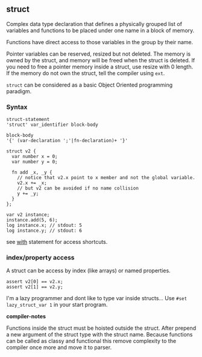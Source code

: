## struct

Complex data type declaration that defines a physically grouped list
of variables and functions to be placed under one name in a block of memory.

Functions have direct access to those variables in the group by their name.

Pointer variables can be reserved, resized but not deleted. The memory is
owned by the struct, and memory will be freed when the struct is deleted.
If you need to free a pointer memory inside a struct, use resize with 0 length.
If the memory do not own the struct, tell the compiler using `ext`.

`struct` can be considered as a basic Object Oriented programming paradigm.


### Syntax

```syntax
struct-statement
'struct' var_identifier block-body

block-body
'{' (var-declaration ';'|fn-declaration)+ '}'
```

<a name="struct-example"></a>
```plee
struct v2 {
  var number x = 0;
  var number y = 0;

  fn add _x, _y {
    // notice that v2.x point to x member and not the global variable.
    v2.x += _x;
    // but v2 can be avoided if no name collision
    y += _y;
  }
};

var v2 instance;
instance.add(5, 6);
log instance.x; // stdout: 5
log instance.y; // stdout: 6

```

see [with](#with) statement for access shortcuts.

### index/property access

A struct can be access by index (like arrays) or named properties.

```plee
assert v2[0] == v2.x;
assert v2[1] == v2.y;
```

I'm a lazy programmer and dont like to type var inside structs...
Use `#set lazy_struct_var 1` in your start program.


**compiler-notes**

Functions inside the struct must be hoisted outside the struct. After prepend
a new argument of the struct type with the struct name.
Because functions can be called as classy and functional this remove complexity
to the compiler once more and move it to parser.
